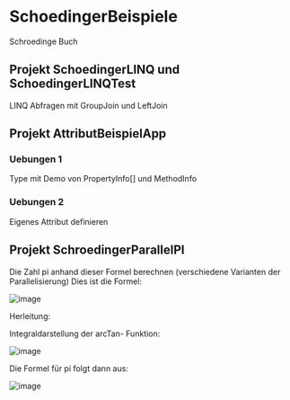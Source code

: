 # SchoedingerBeispiele
Schroedinge Buch 
## Projekt SchoedingerLINQ und SchoedingerLINQTest
LINQ Abfragen mit GroupJoin und LeftJoin
## Projekt AttributBeispielApp
### Uebungen 1
Type mit Demo von PropertyInfo[] und MethodInfo
### Uebungen 2
Eigenes Attribut definieren
## Projekt SchroedingerParallelPI
Die Zahl pi anhand dieser Formel berechnen (verschiedene Varianten der Parallelisierung)
Dies ist die Formel:

![image](https://user-images.githubusercontent.com/37941333/133685173-63b9493c-e467-4de0-a406-c98bd657044e.png)

Herleitung: 

Integraldarstellung der arcTan- Funktion:

![image](https://user-images.githubusercontent.com/37941333/133686845-ee40a235-63e3-4d24-8d14-1c844e01923e.png)

Die Formel für pi folgt dann aus:

![image](https://user-images.githubusercontent.com/37941333/133686951-8845b3bc-ed77-46c5-ba16-1849b9d8dd81.png)

